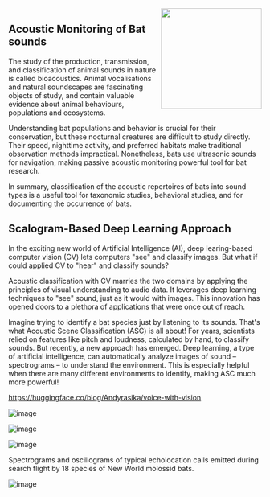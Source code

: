 
<img align="right" width="200" height="200" src="https://avatars.githubusercontent.com/u/115706761?s=400&u=7c6cae892816e172b0b7eef99f2d32adb948c6ad&v=4">

## Acoustic Monitoring of Bat sounds

The study of the production, transmission, and classification of animal sounds in nature is called bioacoustics. Animal vocalisations and natural soundscapes are fascinating objects of study, and contain valuable evidence about animal behaviours, populations and ecosystems.

Understanding bat populations and behavior is crucial for their conservation, but these nocturnal creatures are difficult to study directly. Their speed, nighttime activity, and preferred habitats make traditional observation methods impractical. Nonetheless, bats use ultrasonic sounds for navigation, making passive acoustic monitoring powerful tool for bat research.
 
In summary, classification of the acoustic repertoires of bats into sound types is a useful tool for taxonomic studies, behavioral studies, and for documenting the occurrence of bats.

## Scalogram-Based Deep Learning Approach 

In the exciting new world of Artificial Intelligence (AI), deep learing-based computer vision (CV)   lets computers "see" and classify images. But what if could applied CV to "hear"  and classify sounds? 

Acoustic classification with CV marries the two domains by applying the principles of visual understanding to audio data. It leverages deep learning techniques to "see" sound, just as it would with images. This innovation has opened doors to a plethora of applications that were once out of reach.

Imagine trying to identify a bat species just by listening to its sounds. That's what Acoustic Scene Classification (ASC) is all about! For years, scientists relied on features like pitch and loudness, calculated by hand, to classify sounds. But recently, a new approach has emerged. Deep learning, a type of artificial intelligence, can automatically analyze images of sound – spectrograms – to understand the environment. This is especially helpful when there are many different environments to identify, making ASC much more powerful!

https://huggingface.co/blog/Andyrasika/voice-with-vision


![image](https://github.com/HR-DATA-FABRIC/CLASSIFYING_ANIMAL_SOUNDS-with-MACHINE_LEARNING/assets/684692/f48cc7d4-8497-4610-93ef-a18c219f5546)



![image](https://github.com/HR-DATA-FABRIC/CLASSIFYING_ANIMAL_SOUNDS-with-MACHINE_LEARNING/assets/684692/3273ff1c-bbec-49f6-a89d-157202d18773)

![image](https://github.com/HR-DATA-FABRIC/CLASSIFYING_ANIMAL_SOUNDS-with-MACHINE_LEARNING/assets/684692/e2ad7597-484b-40d3-b02e-15ca445b0a9b)

Spectrograms and oscillograms of typical echolocation calls emitted during search flight by 18
species of New World molossid bats.



![image](https://github.com/HR-DATA-FABRIC/CLASSIFYING_ANIMAL_SOUNDS-with-MACHINE_LEARNING/assets/684692/2bd3776f-9e19-4da3-82bb-32f77fb7e187)

